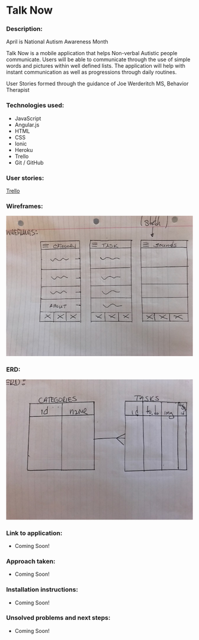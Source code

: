 # Talk Now

### Description:
April is National Autism Awareness Month<br>

Talk Now is a mobile application that helps Non-verbal Autistic people communicate. Users will be able to communicate through the use of simple words and pictures within well defined lists.  The application will help with instant communication as well as progressions through daily routines.<br>

User Stories formed through the guidance of Joe Werderitch MS, Behavior Therapist

### Technologies used:
- JavaScript
- Angular.js
- HTML
- CSS
- Ionic
- Heroku
- Trello
- Git / GitHub

### User stories:
[Trello](https://trello.com/b/lw7A83Q7/talk-now)

### Wireframes:
![alt text](https://github.com/Brian60657/talkNow/blob/master/WIREFRAMES.jpg)


### ERD:
![alt text](https://github.com/Brian60657/talkNow/blob/master/ERD.jpg)

### Link to application:
- Coming Soon!

### Approach taken:
- Coming Soon!

### Installation instructions:
- Coming Soon!

### Unsolved problems and next steps:
- Coming Soon!
